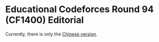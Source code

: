 # Educational Codeforces Round 94 (CF1400) Editorial

Currently, there is only the [Chinese version](/editorial/codeforces/1400/).

<Utterances />
